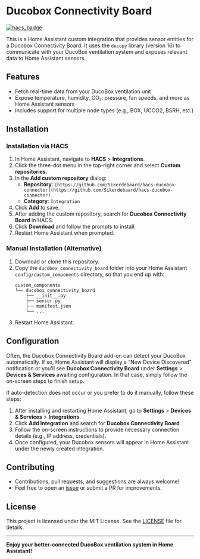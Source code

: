# Ducobox Connectivity Board

[![hacs_badge](https://img.shields.io/badge/HACS-Custom-orange.svg)](https://github.com/custom-components/hacs)

This is a Home Assistant custom integration that provides sensor entities for a Ducobox Connectivity Board. It uses the `ducopy` library (version 16) to communicate with your DucoBox ventilation system and exposes relevant data to Home Assistant sensors.

## Features

- Fetch real-time data from your DucoBox ventilation unit
- Expose temperature, humidity, CO₂, pressure, fan speeds, and more as Home Assistant sensors
- Includes support for multiple node types (e.g., BOX, UCCO2, BSRH, etc.)

## Installation

### Installation via HACS

1. In Home Assistant, navigate to **HACS** > **Integrations**.
2. Click the three-dot menu in the top-right corner and select **Custom repositories**.
3. In the **Add custom repository** dialog:
   - **Repository**: `[https://github.com/Sikerdebaard/hacs-ducobox-connector](https://github.com/Sikerdebaard/hacs-ducobox-connector)`  
   - **Category**: `Integration`
4. Click **Add** to save.
5. After adding the custom repository, search for **Ducobox Connectivity Board** in HACS.
6. Click **Download** and follow the prompts to install.
7. Restart Home Assistant when prompted.

### Manual Installation (Alternative)

1. Download or clone this repository.
2. Copy the `ducobox_connectivity_board` folder into your Home Assistant `config/custom_components` directory, so that you end up with:
   ```
   custom_components
   └── ducobox_connectivity_board
       ├── __init__.py
       ├── sensor.py
       ├── manifest.json
       └── ...
   ```
3. Restart Home Assistant.

## Configuration

Often, the Ducobox Connectivity Board add-on can detect your DucoBox automatically. If so, Home Assistant will display a “New Device Discovered” notification or you’ll see **Ducobox Connectivity Board** under **Settings** > **Devices & Services** awaiting configuration. In that case, simply follow the on-screen steps to finish setup.

If auto-detection does not occur or you prefer to do it manually, follow these steps:

1. After installing and restarting Home Assistant, go to **Settings** > **Devices & Services** > **Integrations**.
2. Click **Add Integration** and search for **Ducobox Connectivity Board**.
3. Follow the on-screen instructions to provide necessary connection details (e.g., IP address, credentials).
4. Once configured, your Ducobox sensors will appear in Home Assistant under the newly created integration.


## Contributing

- Contributions, pull requests, and suggestions are always welcome!
- Feel free to open an [issue](https://github.com/Sikerdebaard/hacs-ducobox-connector/issues) or submit a PR for improvements.

## License

This project is licensed under the MIT License. See the [LICENSE](LICENSE) file for details.

---

**Enjoy your better-connected DucoBox ventilation system in Home Assistant!**

